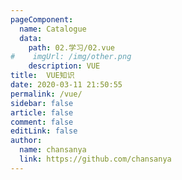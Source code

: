 ```yaml
---
pageComponent:
  name: Catalogue
  data:
    path: 02.学习/02.vue
#    imgUrl: /img/other.png
    description: VUE
title:  VUE知识
date: 2020-03-11 21:50:55
permalink: /vue/
sidebar: false
article: false
comment: false
editLink: false
author:
  name: chansanya
  link: https://github.com/chansanya
---
```

